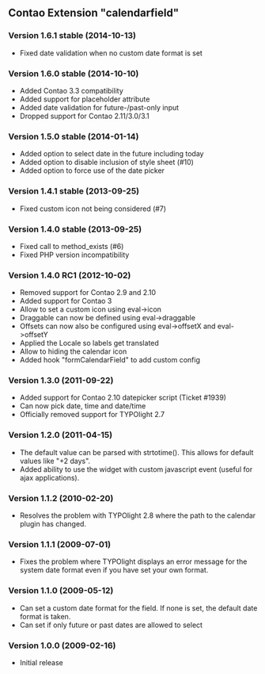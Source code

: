 Contao Extension "calendarfield"
--------------------------------

### Version 1.6.1 stable (2014-10-13) ###
- Fixed date validation when no custom date format is set

### Version 1.6.0 stable (2014-10-10) ###
- Added Contao 3.3 compatibility
- Added support for placeholder attribute
- Added date validation for future-/past-only input
- Dropped support for Contao 2.11/3.0/3.1

### Version 1.5.0 stable (2014-01-14) ###
- Added option to select date in the future including today
- Added option to disable inclusion of style sheet (#10)
- Added option to force use of the date picker

### Version 1.4.1 stable (2013-09-25) ###
- Fixed custom icon not being considered (#7)

### Version 1.4.0 stable (2013-09-25) ###
- Fixed call to method_exists (#6)
- Fixed PHP version incompatibility

### Version 1.4.0 RC1 (2012-10-02) ###
- Removed support for Contao 2.9 and 2.10
- Added support for Contao 3
- Allow to set a custom icon using eval->icon
- Draggable can now be defined using eval->draggable
- Offsets can now also be configured using eval->offsetX and eval->offsetY
- Applied the Locale so labels get translated
- Allow to hiding the calendar icon
- Added hook "formCalendarField" to add custom config


### Version 1.3.0 (2011-09-22) ###
- Added support for Contao 2.10 datepicker script (Ticket #1939)
- Can now pick date, time and date/time
- Officially removed support for TYPOlight 2.7


### Version 1.2.0 (2011-04-15) ###
- The default value can be parsed with strtotime(). This allows for default values like "+2 days".
- Added ability to use the widget with custom javascript event (useful for ajax applications).


### Version 1.1.2 (2010-02-20) ###
- Resolves the problem with TYPOlight 2.8 where the path to the calendar plugin has changed.


### Version 1.1.1 (2009-07-01) ###
- Fixes the problem where TYPOlight displays an error message for the system date format even if you have set your own format.


### Version 1.1.0 (2009-05-12) ###
- Can set a custom date format for the field. If none is set, the default date format is taken.
- Can set if only future or past dates are allowed to select


### Version 1.0.0 (2009-02-16) ###
- Initial release